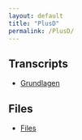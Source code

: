 ```yaml
---
layout: default
title: "PlusD"
permalink: /PlusD/
---
```


## Transcripts

- [Grundlagen](/PlusD/Grundlagen)

## Files

- [Files](/Files)
